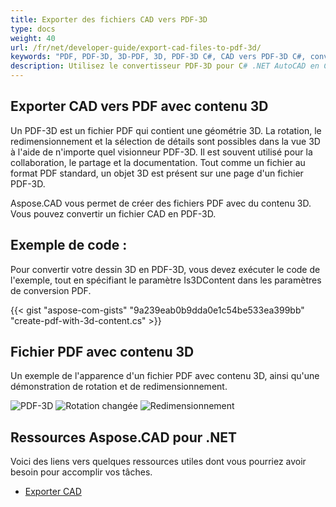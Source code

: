 ```yaml
---
title: Exporter des fichiers CAD vers PDF-3D
type: docs
weight: 40
url: /fr/net/developer-guide/export-cad-files-to-pdf-3d/
keywords: "PDF, PDF-3D, 3D-PDF, 3D, PDF-3D C#, CAD vers PDF-3D C#, convertir AutoCAD, convertir autocad en pdf-3d"
description: Utilisez le convertisseur PDF-3D pour C# .NET AutoCAD en C#. Vous pouvez convertir un modèle 3D en PDF-3D en C# .NET également.
---
```


## **Exporter CAD vers PDF avec contenu 3D**

Un PDF-3D est un fichier PDF qui contient une géométrie 3D. La rotation, le redimensionnement et la sélection de détails sont possibles dans la vue 3D à l'aide de n'importe quel visionneur PDF-3D. Il est souvent utilisé pour la collaboration, le partage et la documentation. Tout comme un fichier au format PDF standard, un objet 3D est présent sur une page d'un fichier PDF-3D.

Aspose.CAD vous permet de créer des fichiers PDF avec du contenu 3D. Vous pouvez convertir un fichier CAD en PDF-3D.

## **Exemple de code :**

Pour convertir votre dessin 3D en PDF-3D, vous devez exécuter le code de l'exemple, tout en spécifiant le paramètre Is3DContent dans les paramètres de conversion PDF.

{{< gist "aspose-com-gists" "9a239eab0b9dda0e1c54be533ea399bb" "create-pdf-with-3d-content.cs" >}}

## **Fichier PDF avec contenu 3D**

Un exemple de l'apparence d'un fichier PDF avec contenu 3D, ainsi qu'une démonstration de rotation et de redimensionnement.

![PDF-3D](/fr/_assets/guide/pdf-3d/result.png)
![Rotation changée](/fr/_assets/guide/pdf-3d/rotate.png)
![Redimensionnement](/fr/_assets/guide/pdf-3d/scaling.png)

## **Ressources Aspose.CAD pour .NET**

Voici des liens vers quelques ressources utiles dont vous pourriez avoir besoin pour accomplir vos tâches.

- [Exporter CAD](/fr/cad/net/exporting-cad/)
